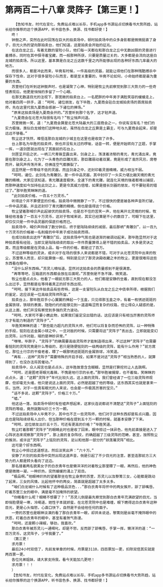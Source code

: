 # 第两百二十八章 灵阵子【第三更！】
        【告知书友，时代在变化，免费站点难以长存，手机app多书源站点切换看书大势所趋，站长给你推荐的这个换源APP，听书音色多、换源、找书都好使！】
       咚！
       钟鼓之声，突然在此时回荡在巨大的拍卖场中，顿时拍卖场中的众多身影都是微微挺直了身子，目光火热的望向那拍卖台，他们知道，这是拍卖会开始的征兆。
       在这白龙之丘，有着无数的冒险小队，他们每一天都在和那白龙之丘中无数凶狠的灵兽进行着搏杀，同时在其中探寻着宝藏，而一般那种所获，只要是质量过关的，大多都是会流向这座白龙城的拍卖场，所以这里，基本算是白龙之丘这数千里之内所能够出现的各种好东西几率最大的地方。
       而很多人，都是冲此而来，毕竟有时候，一件高级的灵器，就能让得他们在那种残酷搏杀中保存下性命，这对于很多冒险小队而言，都是至关重要的，毕竟不论如何，小命始终都是最为重要的东西。
       苏萱他们在听到这钟鼓声时，也是凝聚了心神，特别是牧尘先前察觉到那三大势力的一些奇怪表现后，他更是悄悄的多留了一个心眼。
       在那无数道目光的注视下，那宽敞的拍卖台上，一名肥胖的中年男子满脸笑容的缓缓走上，他对着四周一拱手，道：“呵呵，诸位朋友，在下毕胜，九夏商会驻白龙城拍卖场的首席拍卖师，先在这里代我九夏商会感谢一下诸位的捧场。”
       “原来这拍卖场是九夏商会开的。”苏萱听到那个名字，这才轻声道。
       “九夏商会在北苍大陆很有名吗？”牧尘悄声问道。
       苏萱微微一笑，道：“九夏商会算是北苍大陆最大的三座商会之一，你说有没有名？他们的实力极强，类似白龙城他们这种地头蛇，虽然在白龙之丘算是土霸主，可与九夏商会起来，却是远远不够看。”
       牧尘这才恍然，难怪连那白龙城的少城主在这里也是收敛了许多。
       台上那名为毕胜的拍卖师，倒也并没有太过的啰唆，话音一转，便是开始转向了正题，手掌一挥，一道剑匣就出现在了其面前的石台上。
       剑匣呈开启之状，一柄三尺青锋显露出来，剑身之上，荡漾着浓郁的青光，青光涌出来，竟是在那剑身之上，化为了一头青色的巨雕光影，那巨雕扇动着双翼，竟是形成了凌厉风刃，席卷而开，破风声传荡开来，仿佛连空气都撕裂了。
       这显然是一件等级不低的灵器，而且剑身之中，还封印着灵兽精魄，威力相当不弱。
       “呵呵，诸位，此剑名为青雕剑，是一件中品灵器，其中封印了一头实力堪比融天境的青光雕的精魄，大家应该知道，青光雕速度极快，全速下的青光雕，就连化天境的强者都难以捕捉，而那种速度如今加持在此剑之上，更是令其威力倍增，如果是擅长剑器的朋友，可不要轻易的错过了。”那毕胜笑眯眯的道。
       “此剑拍卖价格，一百五十万灵币。”
       听得这个并不算便宜的价格，拍卖场中微微静了一下，不过很快的便是被各种声音所打破，一件中品灵器，并且还封印了青光雕的精魄，倒也是值得这个价格。
       牧尘望着那喊价声此起彼伏的拍卖场，也是忍不住的苦笑一声，他在离开北灵境的时候，牧锋给他准备了一百五十万灵币，这对于牧域来说，其实已经算是不小的数目了，可眼下在这里，却仅仅只是一件中品灵器的保底价格而已。
       拍卖场中，喊价声持续了数分钟后，终于是陆陆续续的减弱，最后那柄“青雕剑”，以一百九十万灵币的价格被一名削瘦的中年男子成功拍卖而得。
       在成功拍卖出这件“青雕剑”后，这拍卖场中气氛也是逐渐的被调动起来，那毕胜显然对于这种拍卖极有经验，当即又是陆陆续续的取出一件件质量算得上是不错的拍卖品，大多是灵诀之类，而且等级都是在灵级上品，每一件的价格，都是过了百万。
       不过这种等级的灵诀，或许对于在场的很多人来说都是不错，可对于从北苍灵院中出来的牧尘，苏萱等人而言，却只能算做一般，特别是见识了那灵诀殿收藏之丰的牧尘，更是很难将这些东西看在眼中。
       “没什么好东西嘛。”苏灵儿嘀咕道，显然对这拍卖会的质量感到不是很满意。
       “再等等吧，压箱底的东西都会放在后面呢。”苏萱倒是不急不躁，微笑道。
       牧尘也是点点头，他看了一眼前方那三大势力的人，他们都是安静的坐着，直到现在都没怎么出过手，显然都是在等待着真正的好东西出现。
       “呵呵，接下来这件拍卖品有些奇特，这是一支冒险队从白龙之丘之中侥幸所得，根据我们的鉴定，这应该是一位高级灵阵师所留。”
       拍卖台上，那毕胜双手小心翼翼的捧起一个玉盒，只见得那玉盒之中，有着一枚锈迹斑斑的金属铁球，铁球的表面，隐隐约约的能够见到一道道晦涩而复杂的纹路，但让得众人疑惑的是，从这上面，他们并没有察觉到多强的灵力波动。
       “呵呵，大家可不要小瞧此物，如果我们鉴定没出错的话，这应该是只有相当厉害的灵阵师方才有能力制造的“灵阵子”。”
       毕胜笑眯眯的道：“那些能力超凡的灵阵大师，他们可以将复杂而恐怖的灵阵，以一种特殊的手段，铭刻在这金属小球之中，一旦对敌的时候，只需要将这“灵阵子”丢出去，立即就能变幻出灵阵，以作对敌，端的是神妙异常。”
       “嘿嘿，毕胖子，“灵阵子”的确需要高级灵阵师才能制造得出来，不过这种“灵阵子”也需要看铭刻的灵阵究竟是什么等级的，若只是随便铭刻的一级两级的灵阵，能有什么作用？”前方席位，那位土行宗的干瘦老者，瞟了一眼那锈迹斑斑的金属铁球，冷笑道。
       “再有...这种“灵阵子”需要特殊的开启手段，如果不是对这“灵阵子”相当熟悉的人，就算得到了，也没办法将其催动。”
       拍卖场中，众人闻言也是点点头，这毕胜故意含含糊糊，显然是打算挖坑让人去跳啊。
       “呵呵，还是图老哥眼光毒辣，不愧是地行宗的长老。”那毕胜被揭穿，也不着恼，笑眯眯的点点头，道：“这颗“灵阵子”年代比较久远，这上面的灵阵，我们曾经请了一位三级灵阵师观摩，但却毫无头绪，他只是说这上面的灵阵，必然是超越了他的等级，这东西其实也就是拿来一乐，当然，对于一些真有眼光的人来说，也会是一件极其厉害的宝贝。”
       “话不多说，这颗“灵阵子”，价格三十万。”
       “嘘。”
       他这话一落，拍卖场中顿时有些嘘声想起来，这家伙连说都说不清楚这“灵阵子”上面铭刻的灵阵的等级，竟然就敢叫价三十万一颗。
       不过这拍卖场中人毕竟不少，其中也不乏一些灵阵师，他们对于这种东西却是有点兴趣，因此也是陆陆续续有人出价，但当那种价格在提到五十万一颗的时候，就基本安静了下来。
       “呵呵，这位朋友出价五十万，可还有更高的价格？”毕胜笑道。
       牧尘盯着那颗“灵阵子”的眼睛此时也是收了回来，眼中掠过一抹异色，他先前直接是进入了心阵状态来观察那“灵阵子”，那上面的复杂阵纹，的确超越了三级灵阵的范畴，甚至，按照牧尘的推测，或许这“灵阵子”上铭刻的灵阵，足以和他那一部分的“妖莲屠灵阵”相比。
       这可是个好东西啊。
       牧尘心中掠过这道想法，然后淡笑出声：“六十万。”
       安静了片刻的拍卖场中突然出现这道声音，倒是引起了不少目光的注意，甚至连那前方三大势力的人都是转头看向了这边。
       那名搂着两名貌美女子的白衣青年也是懒洋洋的对着牧尘那里瞟了一眼，再然后，他的神色便是微微一凝，一种炽热，突然缓缓的涌上了双目。
       “极品啊。”他眼神炽热的望着那坐在牧尘身旁的苏萱，苏灵儿以及黎箐三女，心脏都是跳动了起来，三女的风情，比起他怀中的两女，简直就是超越了太多太多。
       “咱们白龙城什么时候有了这种极品货色...”那白衣青年将怀中的两女推开，舔了舔嘴唇，盯着苏萱三女的眼中，满是毫不加掩饰的欲望。
       “你瞎看什么呢？眼睛不想要了？！”苏灵儿倒是最先察觉到那白衣青年充满欲望的目光，当即俏脸便是一寒，冷喝道，她性子本就娇蛮，在北苍灵院中也是难缠，眼下瞧得这白衣青年这种目光，更是心头恼怒，心直口快下，自然是不会给他任何的面子。
       一旁的苏萱也是眼神淡漠的看了那白衣青年一眼，却并未说话，黎箐则是丝毫不掩饰眼中的厌恶，盯着白衣青年的眼中，甚至有着煞气弥漫。
       “呵呵，还是颗小辣椒，够劲，我喜欢。”
       那白衣青年被苏灵儿一通喝叱，却是不怒，反而舔了舔嘴唇，手掌一挥，懒洋洋的道：“一百万灵币，这灵阵子，少爷我要了。”
       （第三更！
       求月票！
       最后24小时双倍了，先前发单章的时候，月票是3110，四百票加一更，扣除双倍其实就是两百票一更。
       各位兄弟姐妹，请大家支持我，看今天能加几更吧！
       求月票！！！
       ）
       【告知书友，时代在变化，免费站点难以长存，手机app多书源站点切换看书大势所趋，站长给你推荐的这个换源APP，听书音色多、换源、找书都好使！】